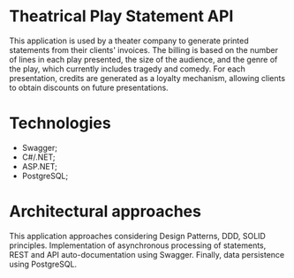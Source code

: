 # Theatrical Play Statement API
This application is used by a theater company to generate printed statements from their clients' invoices. The billing is based on the number of lines in each play presented, the size of the audience, and the genre of the play, which currently includes tragedy and comedy. For each presentation, credits are generated as a loyalty mechanism, allowing clients to obtain discounts on future presentations.

# Technologies
- Swagger;
- C#/.NET;
- ASP.NET;
- PostgreSQL;

# Architectural approaches
This application approaches considering Design Patterns, DDD, SOLID principles. Implementation of asynchronous processing of statements, REST and API auto-documentation using Swagger. Finally, data persistence using PostgreSQL.